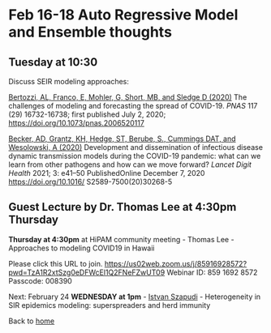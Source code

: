 # Feb 16-18 Auto Regressive Model and Ensemble thoughts  

## Tuesday at 10:30

Discuss SEIR modeling approaches:

[Bertozzi, AL, Franco, E, Mohler, G, Short, MB, and Sledge D (2020)](https://www.pnas.org/content/117/29/16732) The challenges of modeling and forecasting the spread of COVID-19. *PNAS* 117 (29) 16732-16738; first published July 2, 2020; https://doi.org/10.1073/pnas.2006520117

[Becker, AD, Grantz, KH, Hedge, ST, Berube, S., Cummings DAT, and Wesolowski, A (2020)](https://www.thelancet.com/action/showPdf?pii=S2589-7500%2820%2930268-5) Development and dissemination of infectious disease dynamic transmission models during the COVID-19 pandemic: what can we learn from other pathogens and how can we move forward? *Lancet Digit Health* 2021; 3: e41–50
PublishedOnline December 7, 2020 https://doi.org/10.1016/ S2589-7500(20)30268-5  

## Guest Lecture by Dr. Thomas Lee at 4:30pm Thursday
**Thursday at 4:30pm** at HiPAM community meeting - Thomas Lee - Approaches to modeling COVID19 in Hawaii  

Please click this URL to join. https://us02web.zoom.us/j/85916928572?pwd=TzA1R2xtSzg0eDFWcEl1Q2FNeFZwUT09
Webinar ID: 859 1692 8572
Passcode: 008390  


Next: February 24 **WEDNESDAY at 1pm**  - [Istvan Szapudi](Feb_24) - Heterogeneity in SIR epidemics modeling: superspreaders and herd immunity  

Back to [home](https://github.com/mbutler808/Zool719-covid19/)  
